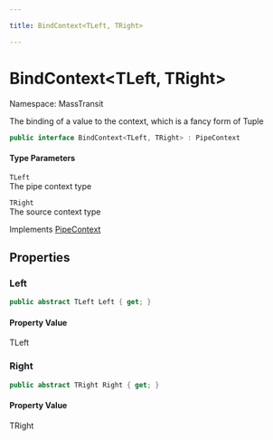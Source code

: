 ```yaml
---

title: BindContext<TLeft, TRight>

---
```


# BindContext\<TLeft, TRight\>

Namespace: MassTransit

The binding of a value to the context, which is a fancy form of Tuple

```csharp
public interface BindContext<TLeft, TRight> : PipeContext
```

#### Type Parameters

`TLeft`<br/>
The pipe context type

`TRight`<br/>
The source context type

Implements [PipeContext](../masstransit/pipecontext)

## Properties

### **Left**

```csharp
public abstract TLeft Left { get; }
```

#### Property Value

TLeft<br/>

### **Right**

```csharp
public abstract TRight Right { get; }
```

#### Property Value

TRight<br/>
